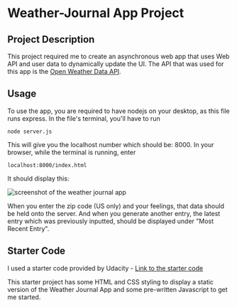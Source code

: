 # Weather-Journal App Project

## Project Description

This project required me to create an asynchronous web app that uses Web API and user data to dynamically update the UI. The API that was used for this app is the <a href="https://openweathermap.org/current">Open Weather Data API</a>.

## Usage

To use the app, you are required to have nodejs on your desktop, as this file runs express. In the file's terminal, you'll have to run 
```
node server.js
```

This will give you the localhost number which should be: 8000. In your browser, while the terminal is running, enter 
```
localhost:8000/index.html
```

It should display this:

<img src="https://user-images.githubusercontent.com/86360050/133074032-9c4e7041-ba25-46b4-9551-b607f20336c9.png" alt="screenshot of the weather journal app">

When you enter the zip code (US only) and your feelings, that data should be held onto the server. And when you generate another entry, the latest entry which was previously inputted, should be displayed under "Most Recent Entry". 

## Starter Code

I used a starter code provided by Udacity - <a href="https://github.com/udacity/fend/tree/refresh-2019" target="_blank">Link to the starter code</a>

This starter project has some HTML and CSS styling to display a static version of the Weather Journal App and some pre-written Javascript to get me started.
